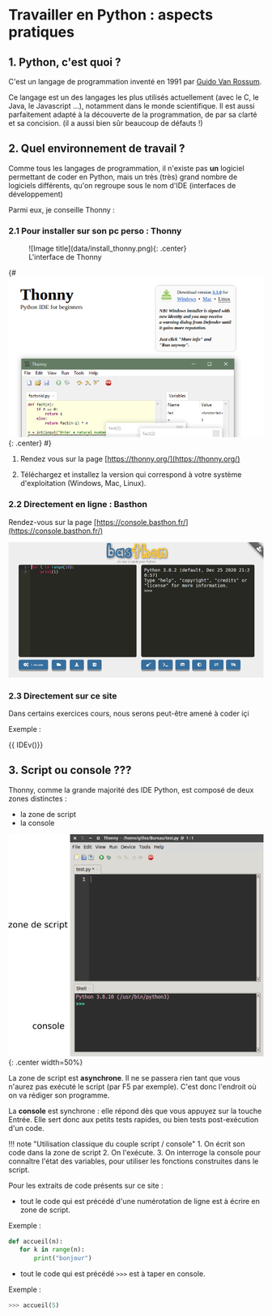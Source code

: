 # Travailler en Python : aspects pratiques

## 1. Python, c'est quoi ?

C'est un langage de programmation inventé en 1991 par [Guido Van Rossum](https://fr.wikipedia.org/wiki/Guido_van_Rossum).

Ce langage est un des langages les plus utilisés actuellement (avec le C, le Java, le Javascript ...), notamment dans le monde scientifique. Il est aussi parfaitement adapté à la découverte de la programmation, de par sa clarté et sa concision. (il a aussi bien sûr beaucoup de défauts !)

## 2. Quel environnement de travail ?
Comme tous les langages de programmation, il n'existe pas **un** logiciel permettant de coder en Python, mais un très (très) grand nombre de logiciels différents, qu'on regroupe sous le nom d'IDE (interfaces de développement)

Parmi eux, je conseille Thonny :

### 2.1  Pour installer sur son pc perso : Thonny

<figure markdown>
  ![Image title](data/install_thonny.png){: .center}
  <figcaption>L'interface de Thonny</figcaption>
</figure>

{#
![image](data/install_thonny.png){: .center}
#}

1. Rendez vous sur la page [https://thonny.org/](https://thonny.org/)

2. Téléchargez et installez la version qui correspond à votre système d'exploitation (Windows, Mac, Linux).

### 2.2 Directement en ligne : Basthon

Rendez-vous sur la page [https://console.basthon.fr/](https://console.basthon.fr/)

![](data/bast1.png)

### 2.3 Directement sur ce site

Dans certains exercices cours, nous serons peut-être amené à coder içi

Exemple :

{{ IDEv()}}


## 3. Script ou console ???

Thonny, comme la grande majorité des IDE Python, est composé de deux zones distinctes :

- la zone de script
- la console

![image](data/thonny.png){: .center width=50%}

La zone de script est **asynchrone**. Il ne se passera rien tant que vous n'aurez pas exécuté le script (par F5 par exemple).
C'est donc l'endroit où on va rédiger son programme.

La **console** est synchrone : elle répond dès que vous appuyez sur la touche Entrée. Elle sert donc aux petits tests rapides, ou bien tests post-exécution d'un code.

!!! note "Utilisation classique du couple script / console"
    1. On écrit son code dans la zone de script
    2. On l'exécute.
    3. On interroge la console pour connaître l'état des variables, pour utiliser les fonctions construites dans le script.

Pour les extraits de code présents sur ce site :

- tout le code qui est précédé d'une numérotation de ligne est à écrire en zone de script.

Exemple :
```python linenums='1'
def accueil(n):
   for k in range(n):
       print("bonjour") 
```

- tout le code qui est précédé ```>>>``` est à taper en console.

Exemple :
```python
>>> accueil(5)
```